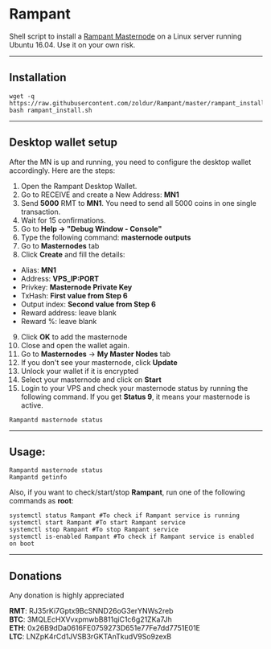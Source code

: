 # Rampant
Shell script to install a [Rampant Masternode](https://www.rampantcoin.com/) on a Linux server running Ubuntu 16.04. Use it on your own risk.
***

## Installation
```
wget -q https://raw.githubusercontent.com/zoldur/Rampant/master/rampant_install.sh
bash rampant_install.sh
```
***

## Desktop wallet setup  

After the MN is up and running, you need to configure the desktop wallet accordingly. Here are the steps:  
1. Open the Rampant Desktop Wallet.  
2. Go to RECEIVE and create a New Address: **MN1**  
3. Send **5000** RMT to **MN1**. You need to send all 5000 coins in one single transaction.
4. Wait for 15 confirmations.  
5. Go to **Help -> "Debug Window - Console"**  
6. Type the following command: **masternode outputs**  
7. Go to **Masternodes** tab  
8. Click **Create** and fill the details:  
* Alias: **MN1**  
* Address: **VPS_IP:PORT**  
* Privkey: **Masternode Private Key**  
* TxHash: **First value from Step 6**  
* Output index:  **Second value from Step 6**  
* Reward address: leave blank  
* Reward %: leave blank  
9. Click **OK** to add the masternode  
11. Close and open the wallet again.
12. Go to **Masternodes** -> **My Master Nodes** tab
13. If you don't see your masternode, click **Update**
14. Unlock your wallet if it is encrypted
15. Select your masternode and click on **Start**
16. Login to your VPS and check your masternode status by running the following command. If you get **Status 9**, it means your masternode is active.
```
Rampantd masternode status
```
***

## Usage:
```
Rampantd masternode status  
Rampantd getinfo
```
Also, if you want to check/start/stop **Rampant**, run one of the following commands as **root**:

```
systemctl status Rampant #To check if Rampant service is running  
systemctl start Rampant #To start Rampant service  
systemctl stop Rampant #To stop Rampant service  
systemctl is-enabled Rampant #To check if Rampant service is enabled on boot  
```  
***

## Donations

Any donation is highly appreciated

**RMT**: RJ35rKi7Gptx9BcSNND26oG3erYNWs2reb  
**BTC**: 3MQLEcHXVvxpmwbB811qiC1c6g21ZKa7Jh  
**ETH**: 0x26B9dDa0616FE0759273D651e77Fe7dd7751E01E  
**LTC**: LNZpK4rCd1JVSB3rGKTAnTkudV9So9zexB  

